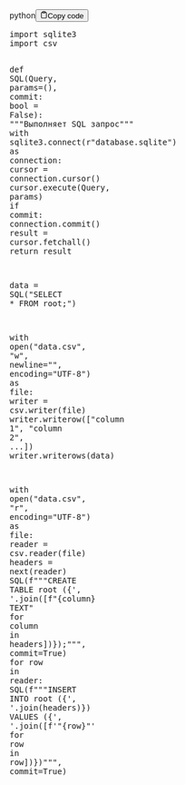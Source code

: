 <div class="code-element"><div class="lang-line"><text>python</text><button class="copy-button"id="code62c0277da214464f9f1fbc754cd876a9b"onclick="copyCode(code62c0277da214464f9f1fbc754cd876a9, code62c0277da214464f9f1fbc754cd876a9b)"><svg stroke="currentColor"fill="none"stroke-width="2"viewBox="0 0 24 24"stroke-linecap="round"stroke-linejoin="round"class="h-4 w-4"height="1em"width="1em"xmlns="http://www.w3.org/2000/svg"><path d="M16 4h2a2 2 0 0 1 2 2v14a2 2 0 0 1-2 2H6a2 2 0 0 1-2-2V6a2 2 0 0 1 2-2h2"></path><rect x="8" y="2" width="8" height="4" rx="1" ry="1"></rect></svg><text>Copy code</text></button></div><div class="code" id="code62c0277da214464f9f1fbc754cd876a9"><div class="highlight"><pre><span></span><span class="kn">import</span> <span class="nn">sqlite3</span>
<span class="kn">import</span> <span class="nn">csv</span>

<span class="k">def</span> <span class="nf">SQL</span><span class="p">(</span><span class="n">Query</span><span class="p">,</span> <span class="n">params</span><span class="o">=</span><span class="p">(),</span> <span class="n">commit</span><span class="p">:</span> <span class="nb">bool</span> <span class="o">=</span> <span class="kc">False</span><span class="p">):</span>
<span class="w">    </span><span class="sd">&quot;&quot;&quot;Выполняет SQL запрос&quot;&quot;&quot;</span>
    <span class="k">with</span> <span class="n">sqlite3</span><span class="o">.</span><span class="n">connect</span><span class="p">(</span><span class="sa">r</span><span class="s2">&quot;database.sqlite&quot;</span><span class="p">)</span> <span class="k">as</span> <span class="n">connection</span><span class="p">:</span>
        <span class="n">cursor</span> <span class="o">=</span> <span class="n">connection</span><span class="o">.</span><span class="n">cursor</span><span class="p">()</span>
        <span class="n">cursor</span><span class="o">.</span><span class="n">execute</span><span class="p">(</span><span class="n">Query</span><span class="p">,</span> <span class="n">params</span><span class="p">)</span>
        <span class="k">if</span> <span class="n">commit</span><span class="p">:</span> <span class="n">connection</span><span class="o">.</span><span class="n">commit</span><span class="p">()</span>
        <span class="n">result</span> <span class="o">=</span> <span class="n">cursor</span><span class="o">.</span><span class="n">fetchall</span><span class="p">()</span>
    <span class="k">return</span> <span class="n">result</span>

<span class="n">data</span> <span class="o">=</span> <span class="n">SQL</span><span class="p">(</span><span class="s2">&quot;SELECT * FROM root;&quot;</span><span class="p">)</span>

<span class="k">with</span> <span class="nb">open</span><span class="p">(</span><span class="s2">&quot;data.csv&quot;</span><span class="p">,</span> <span class="s2">&quot;w&quot;</span><span class="p">,</span> <span class="n">newline</span><span class="o">=</span><span class="s2">&quot;&quot;</span><span class="p">,</span> <span class="n">encoding</span><span class="o">=</span><span class="s2">&quot;UTF-8&quot;</span><span class="p">)</span> <span class="k">as</span> <span class="n">file</span><span class="p">:</span>
    <span class="n">writer</span> <span class="o">=</span> <span class="n">csv</span><span class="o">.</span><span class="n">writer</span><span class="p">(</span><span class="n">file</span><span class="p">)</span>
    <span class="n">writer</span><span class="o">.</span><span class="n">writerow</span><span class="p">([</span><span class="s2">&quot;column 1&quot;</span><span class="p">,</span> <span class="s2">&quot;column 2&quot;</span><span class="p">,</span> <span class="o">...</span><span class="p">])</span>
    <span class="n">writer</span><span class="o">.</span><span class="n">writerows</span><span class="p">(</span><span class="n">data</span><span class="p">)</span>

<span class="k">with</span> <span class="nb">open</span><span class="p">(</span><span class="s2">&quot;data.csv&quot;</span><span class="p">,</span> <span class="s2">&quot;r&quot;</span><span class="p">,</span> <span class="n">encoding</span><span class="o">=</span><span class="s2">&quot;UTF-8&quot;</span><span class="p">)</span> <span class="k">as</span> <span class="n">file</span><span class="p">:</span>
    <span class="n">reader</span> <span class="o">=</span> <span class="n">csv</span><span class="o">.</span><span class="n">reader</span><span class="p">(</span><span class="n">file</span><span class="p">)</span>
    <span class="n">headers</span> <span class="o">=</span> <span class="nb">next</span><span class="p">(</span><span class="n">reader</span><span class="p">)</span>
    <span class="n">SQL</span><span class="p">(</span><span class="sa">f</span><span class="s2">&quot;&quot;&quot;CREATE TABLE root (</span><span class="si">{</span><span class="s1">&#39;, &#39;</span><span class="o">.</span><span class="n">join</span><span class="p">([</span><span class="sa">f</span><span class="s2">&quot;</span><span class="si">{</span><span class="n">column</span><span class="si">}</span><span class="s2"> TEXT&quot;</span><span class="w"> </span><span class="k">for</span><span class="w"> </span><span class="n">column</span><span class="w"> </span><span class="ow">in</span><span class="w"> </span><span class="n">headers</span><span class="p">])</span><span class="si">}</span><span class="s2">);&quot;&quot;&quot;</span><span class="p">,</span> <span class="n">commit</span><span class="o">=</span><span class="kc">True</span><span class="p">)</span>
    <span class="k">for</span> <span class="n">row</span> <span class="ow">in</span> <span class="n">reader</span><span class="p">:</span>
        <span class="n">SQL</span><span class="p">(</span><span class="sa">f</span><span class="s2">&quot;&quot;&quot;INSERT INTO root (</span><span class="si">{</span><span class="s1">&#39;, &#39;</span><span class="o">.</span><span class="n">join</span><span class="p">(</span><span class="n">headers</span><span class="p">)</span><span class="si">}</span><span class="s2">) VALUES (</span><span class="si">{</span><span class="s1">&#39;, &#39;</span><span class="o">.</span><span class="n">join</span><span class="p">([</span><span class="sa">f</span><span class="s1">&#39;&quot;</span><span class="si">{</span><span class="n">row</span><span class="si">}</span><span class="s1">&quot;&#39;</span><span class="w"> </span><span class="k">for</span><span class="w"> </span><span class="n">row</span><span class="w"> </span><span class="ow">in</span><span class="w"> </span><span class="n">row</span><span class="p">])</span><span class="si">}</span><span class="s2">)&quot;&quot;&quot;</span><span class="p">,</span> <span class="n">commit</span><span class="o">=</span><span class="kc">True</span><span class="p">)</span>
</pre></div></div></div>